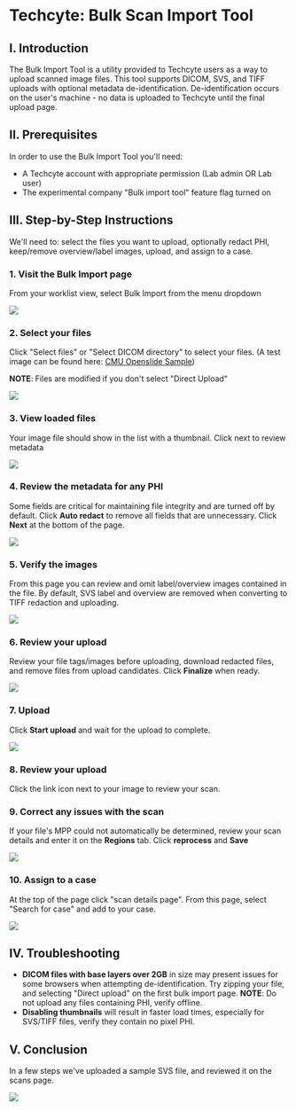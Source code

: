 # Techcyte: Bulk Scan Import Tool

## I. Introduction
The Bulk Import Tool is a utility provided to Techcyte users as a way to upload scanned image files. This tool supports DICOM, SVS, and TIFF uploads with optional metadata de-identification. De-identification occurs on the user's machine - no data is uploaded to Techcyte until the final upload page.

## II. Prerequisites
In order to use the Bulk Import Tool you'll need:
- A Techcyte account with appropriate permission (Lab admin OR Lab user)
- The experimental company "Bulk import tool" feature flag turned on

## III. Step-by-Step Instructions
We'll need to: select the files you want to upload, optionally redact PHI, keep/remove overview/label images, upload, and assign to a case.

### 1. **Visit the Bulk Import page**
From your worklist view, select Bulk Import from the menu dropdown

![](./images/image2.png)

### 2. **Select your files**
Click "Select files" or "Select DICOM directory" to select your files. (A test image can be found here: [CMU Openslide Sample](https://openslide.cs.cmu.edu/))  

**NOTE**: Files are modified if you don't select "Direct Upload"

![](./images/image9.png)

### 3. **View loaded files**

Your image file should show in the list with a thumbnail. Click next to review metadata

![](./images/image4.png)

### 4. **Review the metadata for any PHI**
Some fields are critical for maintaining file integrity and are turned off by default. Click **Auto redact** to remove all fields that are unnecessary. Click **Next** at the bottom of the page.

![](./images/image1.png)

### 5. **Verify the images** 
From this page you can review and omit label/overview images contained in the file. By default, SVS label and overview are removed when converting to TIFF redaction and uploading.

![](./images/image6.png)

### 6. **Review your upload**
Review your file tags/images before uploading, download redacted files, and remove files from upload candidates. Click **Finalize** when ready.

![](./images/image3.png)

### 7. **Upload**
Click **Start upload** and wait for the upload to complete.

![](./images/image5.png)

### 8. **Review your upload**
Click the link icon next to your image to review your scan.


### 9. **Correct any issues with the scan** 
If your file's MPP could not automatically be determined, review your scan details and enter it on the **Regions** tab. Click **reprocess** and **Save**

![](./images/image8.png)

### 10. **Assign to a case**
At the top of the page click "scan details page". From this page, select "Search for case" and add to your case.

![](./images/image10.png)

## IV. Troubleshooting
- **DICOM files with base layers over 2GB** in size may present issues for some browsers when attempting de-identification. Try zipping your file, and selecting "Direct upload" on the first bulk import page. **NOTE**: Do not upload any files containing PHI, verify offline.
- **Disabling thumbnails** will result in faster load times, especially for SVS/TIFF files, verify they contain no pixel PHI.

## V. Conclusion
In a few steps we've uploaded a sample SVS file, and reviewed it on the scans page.

![](./images/image7.png)
